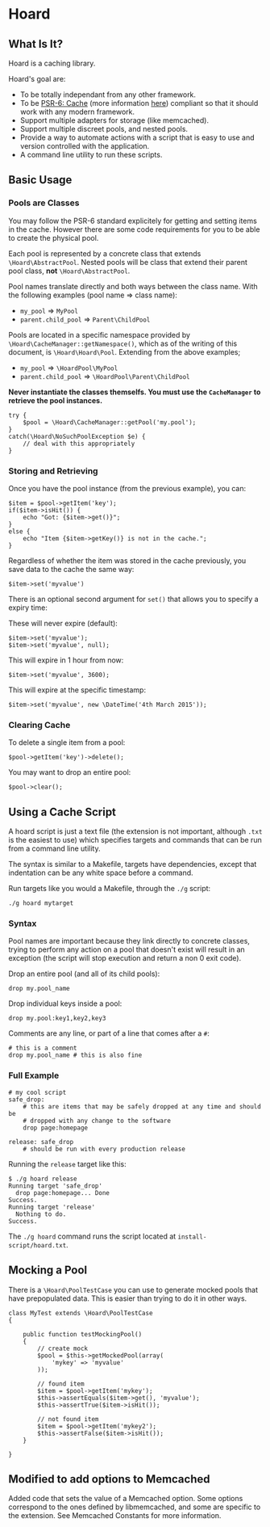 Hoard
=====

What Is It?
-----------

Hoard is a caching library.

Hoard's goal are:

* To be totally independant from any other framework.
* To be [PSR-6: Cache](https://github.com/php-fig/fig-standards/pull/149) (more
  information [here](https://github.com/Crell/fig-standards/blob/76527139cad588c072beaedc116438e46ba2f70b/proposed/cache.md))
  compliant so that it should work with any modern framework.
* Support multiple adapters for storage (like memcached).
* Support multiple discreet pools, and nested pools.
* Provide a way to automate actions with a script that is easy to use and
  version controlled with the application.
* A command line utility to run these scripts.

Basic Usage
-----------
### Pools are Classes ###

You may follow the PSR-6 standard explicitely for getting and setting items in
the cache. However there are some code requirements for you to be able to
create the physical pool.

Each pool is represented by a concrete class that extends
`\Hoard\AbstractPool`. Nested pools will be class that extend their parent
pool class, **not** `\Hoard\AbstractPool`.

Pool names translate directly and both ways between the class name. With the
following examples (pool name => class name):

* `my_pool` => `MyPool`
* `parent.child_pool` => `Parent\ChildPool`

Pools are located in a specific namespace provided by
`\Hoard\CacheManager::getNamespace()`, which as of the writing of this
document, is `\Hoard\Hoard\Pool`. Extending from the above examples;

* `my_pool` => `\HoardPool\MyPool`
* `parent.child_pool` => `\HoardPool\Parent\ChildPool`

**Never instantiate the classes themselfs. You must use the `CacheManager` to
retrieve the pool instances.**

    try {
        $pool = \Hoard\CacheManager::getPool('my.pool');
    }
    catch(\Hoard\NoSuchPoolException $e) {
        // deal with this appropriately
    }

### Storing and Retrieving ###

Once you have the pool instance (from the previous example), you can:

    $item = $pool->getItem('key');
    if($item->isHit()) {
        echo "Got: {$item->get()}";
    }
    else {
        echo "Item {$item->getKey()} is not in the cache.";
    }

Regardless of whether the item was stored in the cache previously, you save
data to the cache the same way:

    $item->set('myvalue')

There is an optional second argument for `set()` that allows you to specify a
expiry time:

These will never expire (default):

    $item->set('myvalue');
    $item->set('myvalue', null);

This will expire in 1 hour from now:

    $item->set('myvalue', 3600);

This will expire at the specific timestamp:

    $item->set('myvalue', new \DateTime('4th March 2015'));

### Clearing Cache ###

To delete a single item from a pool:

    $pool->getItem('key')->delete();

You may want to drop an entire pool:

    $pool->clear();

Using a Cache Script
--------------------

A hoard script is just a text file (the extension is not important, although
`.txt` is the easiest to use) which specifies targets and commands that can be
run from a command line utility.

The syntax is similar to a Makefile, targets have dependencies, except that
indentation can be any white space before a command.

Run targets like you would a Makefile, through the `./g` script:

    ./g hoard mytarget

### Syntax ###

Pool names are important because they link directly to concrete classes, trying
to perform any action on a pool that doesn't exist will result in an exception
(the script will stop execution and return a non 0 exit code).

Drop an entire pool (and all of its child pools):

    drop my.pool_name

Drop individual keys inside a pool:

    drop my.pool:key1,key2,key3

Comments are any line, or part of a line that comes after a `#`:

    # this is a comment
    drop my.pool_name # this is also fine

### Full Example ###

    # my cool script
    safe_drop:
        # this are items that may be safely dropped at any time and should be
        # dropped with any change to the software
        drop page:homepage

    release: safe_drop
        # should be run with every production release

Running the `release` target like this:

    $ ./g hoard release
    Running target 'safe_drop'
      drop page:homepage... Done
    Success.
    Running target 'release'
      Nothing to do.
    Success.

The `./g hoard` command runs the script located at `install-script/hoard.txt`.

Mocking a Pool
--------------

There is a `\Hoard\PoolTestCase` you can use to generate mocked pools that
have prepopulated data. This is easier than trying to do it in other ways.

    class MyTest extends \Hoard\PoolTestCase
    {

        public function testMockingPool()
        {
            // create mock
            $pool = $this->getMockedPool(array(
                'mykey' => 'myvalue'
            ));

            // found item
            $item = $pool->getItem('mykey');
            $this->assertEquals($item->get(), 'myvalue');
            $this->assertTrue($item->isHit());

            // not found item
            $item = $pool->getItem('mykey2');
            $this->assertFalse($item->isHit());
        }

    }


Modified to add options to Memcached
------------------------------------

Added code that sets the value of a Memcached option. Some options correspond to the ones defined by libmemcached, and some are specific to the extension. See Memcached Constants for more information.
